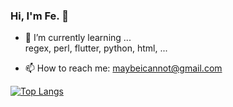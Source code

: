 ### Hi, I'm Fe. :goat:

<!--
**FeHeap/FeHeap** is a ✨ _special_ ✨ repository because its `README.md` (this file) appears on your GitHub profile.

Here are some ideas to get you started:
-->
<!-- - 🔭 I’m currently working on ... -->
- 🌱 I’m currently learning ...<br>
     regex, perl, flutter, python, html, ...
<!-- - 👯 I’m looking to collaborate on ...
- 🤔 I’m looking for help with ...
- 💬 Ask me about ... -->
- 📫 How to reach me: maybeicannot@gmail.com
<!-- - 😄 Pronouns: Fe
- ⚡ Fun fact: N -->

[![Top Langs](https://github-readme-stats.vercel.app/api/top-langs/?username=FeHeap&layout=compact)](https://github.com/anuraghazra/github-readme-stats)

